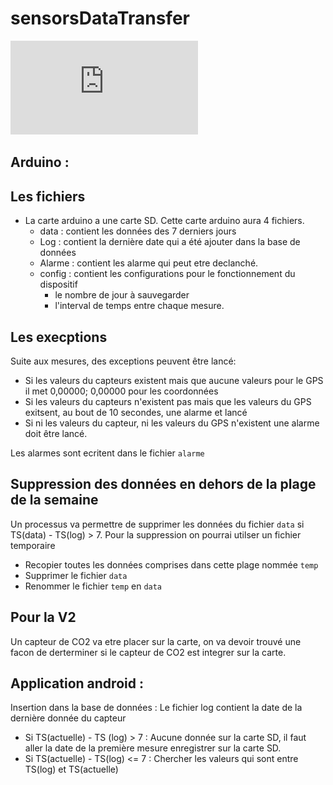 # sensorsDataTransfer




![](https://github.com/nreiminger/sensorsDataTransfer/blob/main/Arduino_Android_diagram.pdf)







## Arduino :
  ## Les fichiers
  - La carte arduino a une carte SD. Cette carte arduino aura 4 fichiers. 
    - data : contient les données des 7 derniers jours
    - Log : contient la dernière date qui a été ajouter dans la base de données
    - Alarme : contient les alarme qui peut etre declanché. 
    - config : contient les configurations pour le fonctionnement du dispositif
      - le nombre de jour à sauvegarder
      - l'interval de temps entre chaque mesure. 
  
  ## Les execptions
  Suite aux mesures, des exceptions peuvent être lancé: 
  - Si les valeurs du capteurs existent mais que aucune valeurs pour le GPS il met 0,00000; 0,00000 pour les coordonnées
  - Si les valeurs du capteurs n'existent pas mais que les valeurs du GPS exitsent, au bout de 10 secondes, une alarme et lancé 
  - Si ni les valeurs du capteur, ni les valeurs du GPS n'existent une alarme doit être lancé. 
    
   Les alarmes sont ecritent dans le fichier `alarme`
   
   ## Suppression des données en dehors de la plage de la semaine
   Un processus va permettre de supprimer les données du fichier `data` si TS(data) - TS(log) > 7. 
   Pour la suppression on pourrai utilser un fichier temporaire
   - Recopier toutes les données comprises dans cette plage nommée `temp`
   - Supprimer le fichier `data`
   - Renommer le fichier `temp` en `data`
   
   ## Pour la V2
   Un capteur de CO2 va etre placer sur la carte, on va devoir trouvé une facon de derterminer si le capteur de CO2 est integrer sur la carte.

## Application android : 

Insertion dans la base de données :
Le fichier log contient la date de la dernière  donnée du capteur
- Si TS(actuelle) - TS (log) > 7 :
Aucune donnée sur la carte SD, il faut aller la date de la première mesure enregistrer sur la carte SD. 
- Si TS(actuelle) - TS(log) <= 7 :
Chercher les valeurs qui sont entre TS(log) et TS(actuelle)


